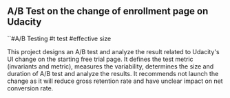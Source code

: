 ## A/B Test on the change of enrollment page on Udacity

``#A/B Testing #t test #effective size 

This project designs an A/B test and analyze the result related to Udacity's UI change on the starting free trial page. It defines the test metric (invariants and metric), measures the variability, determines the size and duration of A/B test and analyze the results. It recommends not launch the change as it will reduce gross retention rate and have unclear impact on net conversion rate.

